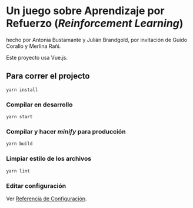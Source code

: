 # Un juego sobre Aprendizaje por Refuerzo (*Reinforcement Learning*)

hecho por Antonia Bustamante y Julián Brandgold, por invitación de Guido Corallo y Merlina Rañi.


Este proyecto usa Vue.js.

## Para correr el projecto

```
yarn install
```

### Compilar en desarrollo

```
yarn start
```

### Compilar y hacer *minify* para producción

```
yarn build
```

### Limpiar estilo de los archivos

```
yarn lint
```

### Editar configuración

Ver [Referencia de Configuración](https://cli.vuejs.org/config/).
